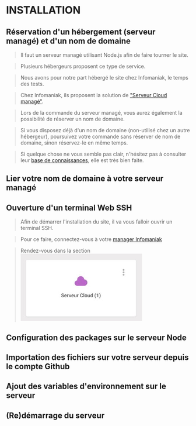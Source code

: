 # INSTALLATION

## Réservation d'un hébergement (serveur managé) et d'un nom de domaine

> Il faut un serveur managé utilisant Node.js afin de faire tourner le site.

> Plusieurs hébergeurs proposent ce type de service.

> Nous avons pour notre part hébergé le site chez Infomaniak, le temps des tests.

> Chez Infomaniak, ils proposent la solution de ["Serveur Cloud managé"](https://shop.infomaniak.com/order/select/vps_only).

> Lors de la commande du serveur managé, vous aurez également la possibilité de réserver un nom de domaine.

> Si vous disposez déjà d'un nom de domaine (non-utilisé chez un autre hébergeur), poursuivez votre commande sans réserver de nom de domaine, sinon réservez-le en même temps.

> Si quelque chose ne vous semble pas clair, n'hésitez pas à consulter leur [base de connaissances](https://www.infomaniak.com/fr/support/faq/admin2), elle est très bien faite.

## Lier votre nom de domaine à votre serveur managé

## Ouverture d'un terminal Web SSH

> Afin de démarrer l'installation du site, il va vous falloir ouvrir un terminal SSH.

> Pour ce faire, connectez-vous à votre [manager Infomaniak](https://manager.infomaniak.com/)

> Rendez-vous dans la section !["Serveur Cloud"](/src/assets/img/installation/cloud.JPG)

## Configuration des packages sur le serveur Node

## Importation des fichiers sur votre serveur depuis le compte Github

## Ajout des variables d'environnement sur le serveur

## (Re)démarrage du serveur
